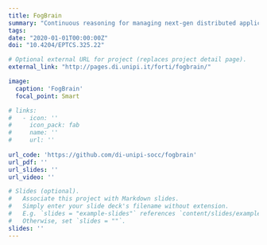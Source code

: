 ```yaml
---
title: FogBrain
summary: "Continuous reasoning for managing next-gen distributed applications."
tags:
date: "2020-01-01T00:00:00Z"
doi: "10.4204/EPTCS.325.22"

# Optional external URL for project (replaces project detail page).
external_link: "http://pages.di.unipi.it/forti/fogbrain/"

image:
  caption: 'FogBrain'
  focal_point: Smart

# links:
#   - icon: ''
#     icon_pack: fab
#     name: ''
#     url: ''
  
url_code: 'https://github.com/di-unipi-socc/fogbrain'
url_pdf: ''
url_slides: ''
url_video: ''

# Slides (optional).
#   Associate this project with Markdown slides.
#   Simply enter your slide deck's filename without extension.
#   E.g. `slides = "example-slides"` references `content/slides/example-slides.md`.
#   Otherwise, set `slides = ""`.
slides: ''
---
```

<!-- Here you can insert a description -->
